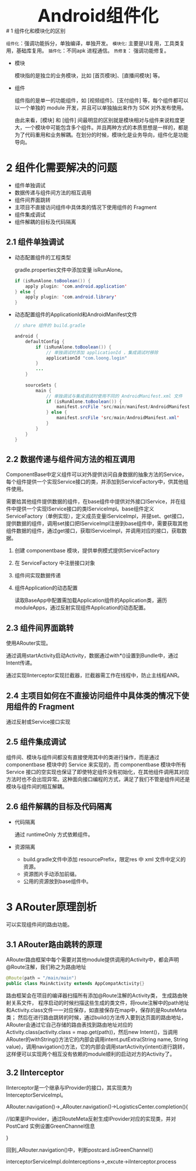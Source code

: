 <center><font size="7" ><b>Android组件化</b></font> </center>
# 1 组件化和模块化的区别



 `组件化`：强调功能拆分，单独编译，单独开发。
`模块化`: 主要是UI复用，工具类复用，基础库复用。
`插件化`：不同apk 进程通信。
`热修复`： 强调功能修复。 



- 模块

   模块指的是独立的业务模块，比如 [首页模块]、[直播间模块] 等。 

- 组件

  组件指的是单一的功能组件，如  [视频组件]、[支付组件] 等，每个组件都可以以一个单独的 module 开发，并且可以单独抽出来作为 SDK 对外发布使用。

  由此来看，[模块] 和 [组件] 间最明显的区别就是模块相对与组件来说粒度更大，一个模块中可能包含多个组件。并且两种方式的本质思想是一样的，都是为了代码重用和业务解耦。在划分的时候，模块化是业务导向，组件化是功能导向。 

# 2 组件化需要解决的问题

- 组件单独调试
- 数据传递与组件间方法的相互调用
- 组件间界面跳转
- 主项目不直接访问组件中具体类的情况下使用组件的 Fragment
- 组件集成调试
- 组件解耦的目标及代码隔离



## 2.1 组件单独调试

- 动态配置组件的工程类型

  gradle.properties文件中添加变量 isRunAlone。 

  ```java
  if (isRunAlone.toBoolean()) {
      apply plugin: 'com.android.application'
  } else {
      apply plugin: 'com.android.library'
  }
  ```

- 动态配置组件的ApplicationId和AndroidManifest文件

  ```java
  // share 组件的 build.gradle
  
  android {
      defaultConfig {
          if (isRunAlone.toBoolean()) {
              // 单独调试时添加 applicationId ，集成调试时移除
              applicationId "com.loong.login"
          }
          ...
      }
      
      sourceSets {
          main {
              // 单独调试与集成调试时使用不同的 AndroidManifest.xml 文件
              if (isRunAlone.toBoolean()) {
                  manifest.srcFile 'src/main/manifest/AndroidManifest.xml'
              } else {
                  manifest.srcFile 'src/main/AndroidManifest.xml'
              }
          }
      }
  }
  
  
  ```

  

## 2.2 数据传递与组件间方法的相互调用

 ComponentBase中定义组件可以对外提供访问自身数据的抽象方法的Service，每个组件提供一个实现Service接口的类，并添加到ServiceFactory中，供其他组件使用。

需要给其他组件提供数据的组件，在base组件中提供对外接口IService，并在组件中提供一个实现IService接口的类IServiceImpl。base组件定义ServiceFactory（单例实现），定义成员变量IServiceImpl，并提set、get接口，提供数据的组件，调用set接口把IServiceImpl注册到base组件中，需要获取其他组件数据的组件，通过get接口，获取IServiceImpl，并调用对应的接口，获取数据。

1. 创建 componentbase 模块，提供单例模式提供ServiceFactory

2. 在 ServiceFactory 中注册接口对象

3. 组件间实现数据传递

4. 组件Application的动态配置

   读取BaseApp中配置需加载Application组件的Application类，遍历moduleApps，通过反射实现组件Application的动态配置。

## 2.3 组件间界面跳转

使用ARouter实现。

通过调用startActivity启动Activity，数据通过with*()设置到Bundle中，通过Intent传递。

通过实现IInterceptor实现拦截器，拦截器需工作在线程中，防止主线程ANR。

## 2.4 主项目如何在不直接访问组件中具体类的情况下使用组件的 Fragment

通过反射或Service接口实现

## 2.5 组件集成调试

组件间、模块与组件间都没有直接使用其中的类进行操作，而是通过 componentbase 模块中的 Service 来实现的，而 componentbase 模块中所有 Service 接口的空实现也保证了即使特定组件没有初始化，在其他组件调用其对应方法时也不会出现异常。这种面向接口编程的方式，满足了我们不管是组件间还是模块与组件间的相互解耦。

## 2.6 组件解耦的目标及代码隔离

- 代码隔离

   通过 runtimeOnly 方式依赖组件。

- 资源隔离

  - build.gradle文件中添加 resourcePrefix，限定res 中 xml 文件中定义的资源。
  - 资源图片手动添加前缀。
  - 公用的资源放到base组件中。

# 3 ARouter原理剖析

可以实现组件间的路由功能。

## 3.1 ARouter路由跳转的原理

ARouter路由框架中每个需要对其他module提供调用的Activity中，都会声明@Route注解，我们称之为路由地址

```java
@Route(path = "/main/main")
public class MainActivity extends AppCompatActivity{}
```

路由框架会在项目的编译器扫描所有添加@Route注解的Activity类， 生成路由映射关系文件， 程序启动的时候扫描这些生成的类文件，将route注解中的path地址和Activity.class文件一一对应保存，如直接保存在map中，保存的是RouteMeta类； 然后在进行路由跳转的时候，通过build()方法传入要到达页面的路由地址，ARouter会通过它自己存储的路由表找到路由地址对应的Activity.class(activity.class = map.get(path))，然后new Intent()，当调用ARouter的withString()方法它的内部会调用intent.putExtra(String name, String value)，调用navigation()方法，它的内部会调用startActivity(intent)进行跳转，这样便可以实现两个相互没有依赖的module顺利的启动对方的Activity了。

## 3.2 IInterceptor

IInterceptor是一个继承与IProvider的接口，其实现类为 InterceptorServiceImpl。

ARouter.navigation()->_ARouter.navigation()->LogisticsCenter.completion(){

//如果是IProvider，通过RouteMeta反射生成IProvider对应的实现类，并对 PostCard 实例设置GreenChannel信息

}

回到_ARouter.navigation()中，判断postcard.isGreenChannel()

interceptorServiceImpl.doInterceptions->_excute->iInterceptor.process